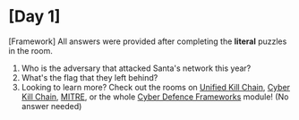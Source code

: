 # [Day 1]

[Framework] All answers were provided after completing the **literal** puzzles in the room.

1. Who is the adversary that attacked Santa's network this year?
2. What's the flag that they left behind?
3. Looking to learn more? Check out the rooms on [Unified Kill Chain](https://tryhackme.com/room/unifiedkillchain), [Cyber Kill Chain](https://tryhackme.com/room/cyberkillchainzmt), [MITRE](https://tryhackme.com/room/mitre), or the whole [Cyber Defence Frameworks](https://tryhackme.com/module/cyber-defence-frameworks) module! (No answer needed)
